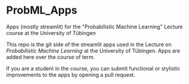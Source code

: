 # ProbML_Apps
Apps (mostly streamlit) for the "Probabilistic Machine Learning" Lecture course at the University of Tübingen

This repo is the git side of the streamlit apps used in the Lecture on *Probabilistic Machine Learning* at the University of Tübingen. Apps are added here over the course of term. 

If you are a student in the course, you can submit functional or stylistic improvements to the apps by opening a pull request. 
